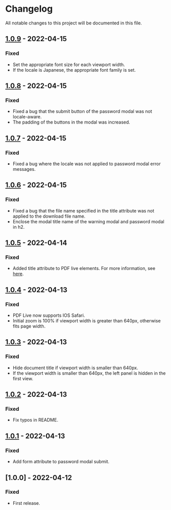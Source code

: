 # Changelog

All notable changes to this project will be documented in this file.

## [1.0.9] - 2022-04-15
### Fixed
- Set the appropriate font size for each viewport width.
- If the locale is Japanese, the appropriate font family is set.

## [1.0.8] - 2022-04-15
### Fixed
- Fixed a bug that the submit button of the password modal was not locale-aware.
- The padding of the buttons in the modal was increased.

## [1.0.7] - 2022-04-15
### Fixed
- Fixed a bug where the locale was not applied to password modal error messages.

## [1.0.6] - 2022-04-15
### Fixed
- Fixed a bug that the file name specified in the title attribute was not applied to the download file name.
- Enclose the modal title name of the warning modal and password modal in h2.

## [1.0.5] - 2022-04-14
### Fixed
- Added title attribute to PDF live elements. For more information, see [here](https://lab.octopass.tech/pdf-live/docs/#api-properties).

## [1.0.4] - 2022-04-13
### Fixed
- PDF Live now supports IOS Safari.
- Initial zoom is 100% if viewport width is greater than 640px, otherwise fits page width.

## [1.0.3] - 2022-04-13
### Fixed
- Hide document title if viewport width is smaller than 640px.
- If the viewport width is smaller than 640px, the left panel is hidden in the first view.

## [1.0.2] - 2022-04-13
### Fixed
- Fix typos in README.

## [1.0.1] - 2022-04-13
### Fixed
- Add form attribute to password modal submit.

## [1.0.0] - 2022-04-12
### Fixed
- First release.

[1.0.1]: https://github.com/takuya-motoshima/pdf-live/compare/v1.0.0...v1.0.1
[1.0.2]: https://github.com/takuya-motoshima/pdf-live/compare/v1.0.1...v1.0.2
[1.0.3]: https://github.com/takuya-motoshima/pdf-live/compare/v1.0.2...v1.0.3
[1.0.4]: https://github.com/takuya-motoshima/pdf-live/compare/v1.0.3...v1.0.4
[1.0.5]: https://github.com/takuya-motoshima/pdf-live/compare/v1.0.4...v1.0.5
[1.0.6]: https://github.com/takuya-motoshima/pdf-live/compare/v1.0.5...v1.0.6
[1.0.7]: https://github.com/takuya-motoshima/pdf-live/compare/v1.0.6...v1.0.7
[1.0.8]: https://github.com/takuya-motoshima/pdf-live/compare/v1.0.7...v1.0.8
[1.0.9]: https://github.com/takuya-motoshima/pdf-live/compare/v1.0.8...v1.0.9